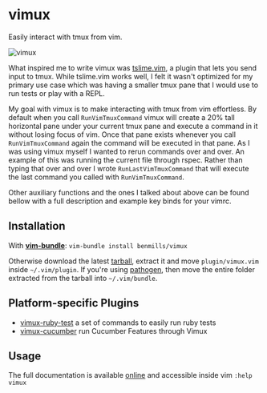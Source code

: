 # vimux

Easily interact with tmux from vim.

![vimux](https://www.braintreepayments.com/assets-faccd47687/assets/images/blog/vimux3.png) 

What inspired me to write vimux was [tslime.vim](https://github.com/kikijump/tslime.vim), a plugin that lets you send input to tmux. While tslime.vim works well, I felt it wasn't optimized for my primary use case which was having a smaller tmux pane that I would use to run tests or play with a REPL. 

My goal with vimux is to make interacting with tmux from vim effortless. By default when you call `RunVimTmuxCommand` vimux will create a 20% tall horizontal pane under your current tmux pane and execute a command in it without losing focus of vim. Once that pane exists whenever you call `RunVimTmuxCommand` again the command will be executed in that pane. As I was using vimux myself I wanted to rerun commands over and over. An example of this was running the current file through rspec. Rather than typing that over and over I wrote `RunLastVimTmuxCommand` that will execute the last command you called with `RunVimTmuxCommand`. 

Other auxiliary functions and the ones I talked about above can be found bellow with a full description and example key binds for your vimrc.

## Installation

With **[vim-bundle](https://github.com/benmills/vim-bundle)**: `vim-bundle install benmills/vimux`

Otherwise download the latest [tarball](https://github.com/benmills/vimux/tarball/master), extract it and move `plugin/vimux.vim` inside `~/.vim/plugin`. If you're using [pathogen](https://github.com/tpope/vim-pathogen), then move the entire folder extracted from the tarball into `~/.vim/bundle`.

## Platform-specific Plugins

* [vimux-ruby-test](https://github.com/pgr0ss/vimux-ruby-test) a set of commands to easily run ruby tests
* [vimux-cucumber](https://github.com/cloud8421/vimux-cucumber) run Cucumber Features through Vimux

## Usage

The full documentation is available [online](https://raw.github.com/benmills/vimux/master/doc/vimux.txt) and accessible inside vim `:help vimux`
